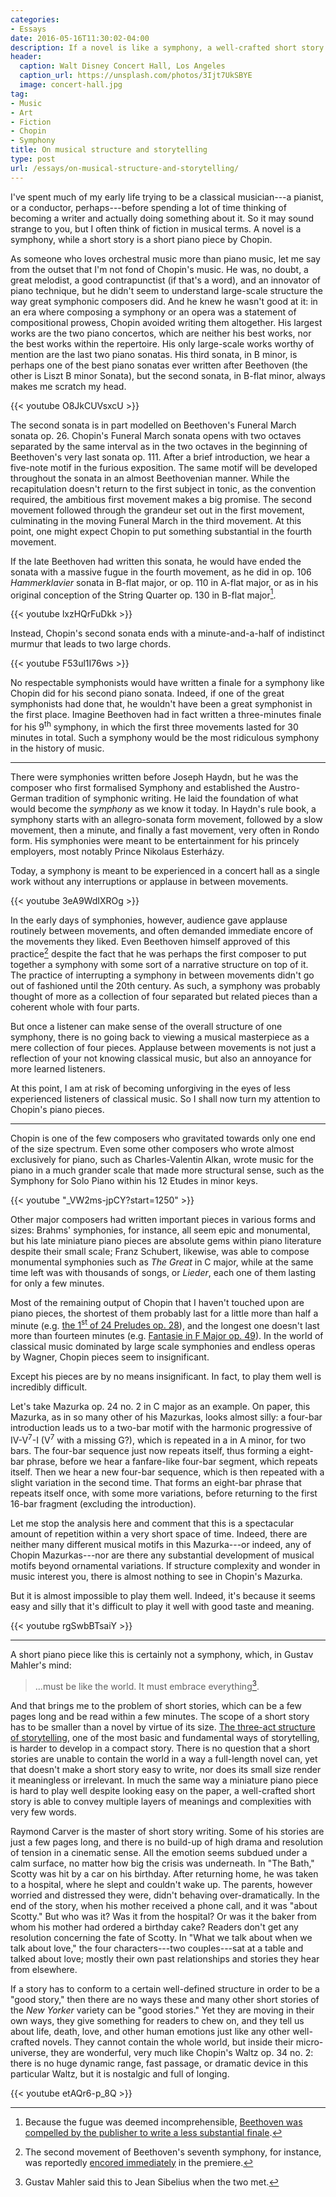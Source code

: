 ```yaml
---
categories:
- Essays
date: 2016-05-16T11:30:02-04:00
description: If a novel is like a symphony, a well-crafted short story is like a piano piece by Chopin
header:
  caption: Walt Disney Concert Hall, Los Angeles
  caption_url: https://unsplash.com/photos/3Ijt7UkSBYE
  image: concert-hall.jpg
tag:
- Music
- Art
- Fiction
- Chopin
- Symphony
title: On musical structure and storytelling
type: post
url: /essays/on-musical-structure-and-storytelling/
---
```

I've spent much of my early life trying to be a classical musician---a pianist, or a conductor, perhaps---before spending a lot of time thinking of becoming a writer and actually doing something about it. So it may sound strange to you, but I often think of fiction in musical terms. A novel is a symphony, while a short story is a short piano piece by Chopin.

As someone who loves orchestral music more than piano music, let me say from the outset that I'm not fond of Chopin's music. He was, no doubt, a great melodist, a good contrapunctist (if that's a word), and an innovator of piano technique, but he didn't seem to understand large-scale structure the way great symphonic composers did. And he knew he wasn't good at it: in an era where composing a symphony or an opera was a statement of compositional prowess, Chopin avoided writing them altogether. His largest works are the two piano concertos, which are neither his best works, nor the best works within the repertoire. His only large-scale works worthy of mention are the last two piano sonatas. His third sonata, in B minor, is perhaps one of the best piano sonatas ever written after Beethoven (the other is Liszt B minor Sonata), but the second sonata, in B-flat minor, always makes me scratch my head.

{{< youtube O8JkCUVsxcU >}}

The second sonata is in part modelled on Beethoven's Funeral March sonata op. 26. Chopin's Funeral March sonata opens with two octaves separated by the same interval as in the two octaves in the beginning of Beethoven's very last sonata op. 111. After a brief introduction, we hear a five-note motif in the furious exposition. The same motif will be developed throughout the sonata in an almost Beethovenian manner. While the recapitulation doesn't return to the first subject in tonic, as the convention required, the ambitious first movement makes a big promise. The second movement followed through the grandeur set out in the first movement, culminating in the moving Funeral March in the third movement. At this point, one might expect Chopin to put something substantial in the fourth movement.

If the late Beethoven had written this sonata, he would have ended the sonata with a massive fugue in the fourth movement, as he did in op. 106 *Hammerklavier* sonata in B-flat major, or op. 110 in A-flat major, or as in his original conception of the String Quarter op. 130 in B-flat major[^1].

{{< youtube lxzHQrFuDkk >}}

Instead, Chopin's second sonata ends with a minute-and-a-half of indistinct murmur that leads to two large chords.

{{< youtube F53ul1I76ws >}}

No respectable symphonists would have written a finale for a symphony like Chopin did for his second piano sonata. Indeed, if one of the great symphonists had done that, he wouldn't have been a great symphonist in the first place. Imagine Beethoven had in fact written a three-minutes finale for his 9<sup>th</sup> symphony, in which the first three movements lasted for 30 minutes in total. Such a symphony would be the most ridiculous symphony in the history of music.

***

There were symphonies written before Joseph Haydn, but he was the composer who first formalised Symphony and established the Austro-German tradition of symphonic writing. He laid the foundation of what would become the *symphony* as we know it today. In Haydn's rule book, a symphony starts with an allegro-sonata form movement, followed by a slow movement, then a minute, and finally a fast movement, very often in Rondo form. His symphonies were meant to be entertainment for his princely employers, most notably Prince Nikolaus Esterházy.

Today, a symphony is meant to be experienced in a concert hall as a single work without any interruptions or applause in between movements.

{{< youtube 3eA9WdIXROg >}}

In the early days of symphonies, however, audience gave applause routinely between movements, and often demanded immediate encore of the movements they liked. Even Beethoven himself approved of this practice[^2] despite the fact that he was perhaps the first composer to put together a symphony with some sort of a narrative structure on top of it. The practice of interrupting a symphony in between movements didn't go out of fashioned until the 20th century. As such, a symphony was probably thought of more as a collection of four separated but related pieces than a coherent whole with four parts.

But once a listener can make sense of the overall structure of one symphony, there is no going back to viewing a musical masterpiece as a mere collection of four pieces. Applause between movements is not just a reflection of your not knowing classical music, but also an annoyance for more learned listeners.

At this point, I am at risk of becoming unforgiving in the eyes of less experienced listeners of classical music. So I shall now turn my attention to Chopin's piano pieces.

***

Chopin is one of the few composers who gravitated towards only one end of the size spectrum. Even some other composers who wrote almost exclusively for piano, such as Charles-Valentin Alkan, wrote music for the piano in a much grander scale that made more structural sense, such as the Symphony for Solo Piano within his 12 Etudes in minor keys.

{{< youtube "_VW2ms-jpCY?start=1250" >}}

Other major composers had written important pieces in various forms and sizes: Brahms' symphonies, for instance, all seem epic and monumental, but his late miniature piano pieces are absolute gems within piano literature despite their small scale; Franz Schubert, likewise, was able to compose monumental symphonies such as *The Great* in C major, while at the same time left was with thousands of songs, or *Lieder*, each one of them lasting for only a few minutes.

Most of the remaining output of Chopin that I haven't touched upon are piano pieces, the shortest of them probably last for a little more than half a minute (e.g. [the 1<sup>st</sup> of 24 Preludes op. 28](https://youtu.be/sw2n5URLuVI)), and the longest one doesn't last more than fourteen minutes (e.g. [Fantasie in F Major op. 49](https://youtu.be/rhIuclUqaQE)). In the world of classical music dominated by large scale symphonies and endless operas by Wagner, Chopin pieces seem to insignificant.

Except his pieces are by no means insignificant. In fact, to play them well is incredibly difficult.

Let's take Mazurka op. 24 no. 2 in C major as an example. On paper, this Mazurka, as in so many other of his Mazurkas, looks almost silly: a four-bar introduction leads us to a two-bar motif with the harmonic progressive of IV-V<sup>7</sup>-I (V<sup>7</sup> with a missing G?), which is repeated in a in A minor, for two bars. The four-bar sequence just now repeats itself, thus forming a eight-bar phrase, before we hear a fanfare-like four-bar segment, which repeats itself. Then we hear a new four-bar sequence, which is then repeated with a slight variation in the second time. That forms an eight-bar phrase that repeats itself once, with some more variations, before returning to the first 16-bar fragment (excluding the introduction).

Let me stop the analysis here and comment that this is a spectacular amount of repetition within a very short space of time. Indeed, there are neither many different musical motifs in this Mazurka---or indeed, any of Chopin Mazurkas---nor are there any substantial development of musical motifs beyond ornamental variations. If structure complexity and wonder in music interest you, there is almost nothing to see in Chopin's Mazurka.

But it is almost impossible to play them well. Indeed, it's because it seems easy and silly that it's difficult to play it well with good taste and meaning.

{{< youtube rgSwbBTsaiY >}}

***

A short piano piece like this is certainly not a symphony, which, in Gustav Mahler's mind:

> ...must be like the world. It must embrace everything[^3].

And that brings me to the problem of short stories, which can be a few pages long and be read within a few minutes. The scope of a short story has to be smaller than a novel by virtue of its size. [The three-act structure of storytelling](/essays/on-happy-endings/), one of the most basic and fundamental ways of storytelling, is harder to develop in a compact story. There is no question that a short stories are unable to contain the world in a way a full-length novel can, yet that doesn't make a short story easy to write, nor does its small size render it meaningless or irrelevant. In much the same way a miniature piano piece is hard to play well despite looking easy on the paper, a well-crafted short story is able to convey multiple layers of meanings and complexities with very few words.

Raymond Carver is the master of short story writing. Some of his stories are just a few pages long, and there is no build-up of high drama and resolution of tension in a cinematic sense. All the emotion seems subdued under a calm surface, no matter how big the crisis was underneath. In "The Bath," Scotty was hit by a car on his birthday. After returning home, he was taken to a hospital, where he slept and couldn't wake up. The parents, however worried and distressed they were, didn't behaving over-dramatically. In the end of the story, when his mother received a phone call, and it was "about Scotty." But who was it? Was it from the hospital? Or was it the baker from whom his mother had ordered a birthday cake? Readers don't get any resolution concerning the fate of Scotty. In "What we talk about when we talk about love," the four characters---two couples---sat at a table and talked about love; mostly their own past relationships and stories they hear from elsewhere.

If a story has to conform to a certain well-defined structure in order to be a "good story," then there are no ways these and many other short stories of the *New Yorker* variety can be "good stories." Yet they are moving in their own ways, they give something for readers to chew on, and they tell us about life, death, love, and other human emotions just like any other well-crafted novels. They cannot contain the whole world, but inside their micro-universe, they are wonderful, very much like Chopin's Waltz op. 34 no. 2: there is no huge dynamic range, fast passage, or dramatic device in this particular Waltz, but it is nostalgic and full of longing.

{{< youtube etAQr6-p_8Q >}}

[^1]: Because the fugue was deemed incomprehensible, [Beethoven was compelled by the publisher to write a less substantial finale](https://goo.gl/wlzJCn).

[^2]: The second movement of Beethoven's seventh symphony, for instance, was reportedly [encored immediately](https://goo.gl/AuQUGi) in the premiere.

[^3]: Gustav Mahler said this to Jean Sibelius when the two met.
